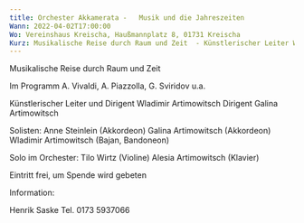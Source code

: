 ```yaml
---
title: Orchester Akkamerata -   Musik und die Jahreszeiten
Wann: 2022-04-02T17:00:00
Wo: Vereinshaus Kreischa, Haußmannplatz 8, 01731 Kreischa
Kurz: Musikalische Reise durch Raum und Zeit  - Künstlerischer Leiter Wladimir Artimowitsch
---
```


Musikalische Reise durch Raum und Zeit 

Im Programm A. Vivaldi, A. Piazzolla, G. Sviridov u.a.
 
Künstlerischer Leiter und Dirigent Wladimir Artimowitsch
Dirigent Galina Artimowitsch

Solisten:
Anne Steinlein (Akkordeon) 
Galina Artimowitsch (Akkordeon) 
Wladimir Artimowitsch (Bajan, Bandoneon) 

Solo im Orchester:
Tilo Wirtz (Violine)
Alesia Artimowitsch (Klavier)

Eintritt frei, um Spende wird gebeten

Information:
 
Henrik Saske
Tel. 0173 5937066